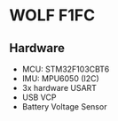 # WOLF F1FC

## Hardware
* MCU: STM32F103CBT6
* IMU: MPU6050 (I2C)
* 3x hardware USART
* USB VCP
* Battery Voltage Sensor
